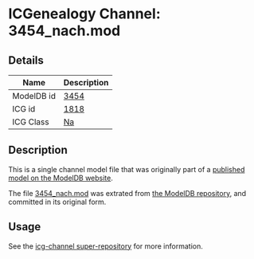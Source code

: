 # ICGenealogy Channel: 3454\_nach.mod

## Details

Name | Description
---- | -----------
ModelDB id | [3454](http://senselab.med.yale.edu/ModelDB/ShowModel.cshtml?model=3454)
ICG id | [1818](http://icg.neurotheory.ox.ac.uk/channels/2/1818)
ICG Class | [Na](http://icg.neurotheory.ox.ac.uk/channels/2)

## Description

This is a single channel model file that was originally part of a [published model on the ModelDB website](http://senselab.med.yale.edu/mModelDB/ShowModel.cshtml?model=3454).

The file [3454\_nach.mod](3454_nach.mod) was extrated from [the ModelDB repository](http://senselab.med.yale.edu/ModelDB/ShowModel.cshtml?model=3454), and committed in its original form.

## Usage

See the [icg-channel super-repository](https://github.com/icgenealogy/icg-channels) for more information.